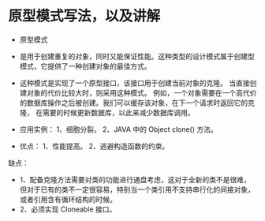 # 原型模式写法，以及讲解

- 原型模式
- 是用于创建重复的对象，同时又能保证性能。这种类型的设计模式属于创建型模式，它提供了一种创建对象的最佳方式。

- 这种模式是实现了一个原型接口，该接口用于创建当前对象的克隆。
当直接创建对象的代价比较大时，则采用这种模式。
例如，一个对象需要在一个高代价的数据库操作之后被创建。我们可以缓存该对象，在下一个请求时返回它的克隆，
在需要的时候更新数据库，以此来减少数据库调用。

- 应用实例： 1、细胞分裂。 2、JAVA 中的 Object clone() 方法。

- 优点： 1、性能提高。 2、逃避构造函数的约束。

缺点： 
- 1、配备克隆方法需要对类的功能进行通盘考虑，这对于全新的类不是很难，但对于已有的类不一定很容易，特别当一个类引用不支持串行化的间接对象，或者引用含有循环结构的时候。 
- 2、必须实现 Cloneable 接口。